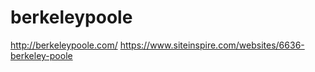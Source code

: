 # berkeleypoole

http://berkeleypoole.com/
https://www.siteinspire.com/websites/6636-berkeley-poole
